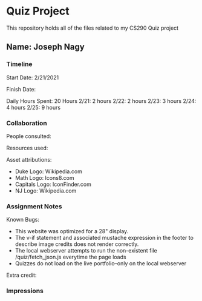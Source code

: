 # Quiz Project

This repository holds all of the files related to my CS290 Quiz project 

## Name: Joseph Nagy

### Timeline

Start Date: 2/21/2021

Finish Date: 

Daily Hours Spent: 20 Hours
2/21: 2 hours 
2/22: 2 hours 
2/23: 3 hours
2/24: 4 hours 
2/25: 9 hours 

### Collaboration

People consulted:

Resources used:

Asset attributions:
- Duke Logo: Wikipedia.com
- Math Logo: Icons8.com 
- Capitals Logo: IconFinder.com 
- NJ Logo: Wikipedia.com

### Assignment Notes

Known Bugs: 
- This website was optimized for a 28" display. 
- The v-if statement and associated mustache expression in the footer to describe image credits does not render correctly. 
- The local webserver attempts to run the non-existent file /quiz/fetch_json.js everytime the page loads
- Quizzes do not load on the live portfolio–only on the local webserver

Extra credit:

### Impressions